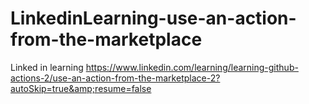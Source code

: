 # LinkedinLearning-use-an-action-from-the-marketplace
Linked in learning https://www.linkedin.com/learning/learning-github-actions-2/use-an-action-from-the-marketplace-2?autoSkip=true&amp;resume=false
